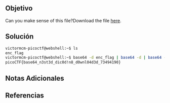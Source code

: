 ## Objetivo
Can you make sense of this file?Download the file [here](https://artifacts.picoctf.net/c/472/enc_flag).
## Solución
```bash
victormcm-picoctf@webshell:~$ ls
enc_flag
victormcm-picoctf@webshell:~$ base64 -d enc_flag | base64 -d | base64 -d | base64 -d | base64 -d | base64 -d
picoCTF{base64_n3st3d_dic0d!n8_d0wnl04d3d_73494190}
```
## Notas Adicionales

## Referencias